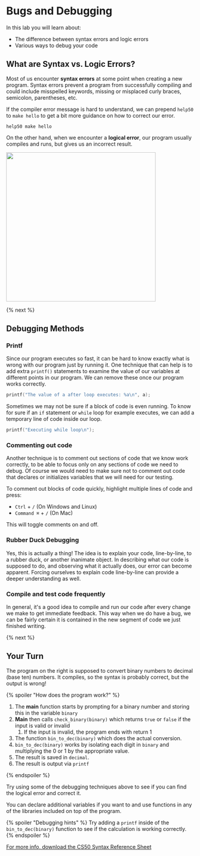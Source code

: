 # Bugs and Debugging

In this lab you will learn about:

- The difference between syntax errors and logic errors
- Various ways to debug your code 
<!--
- How to use debug50 in the CS50 IDE
-->

## What are Syntax vs. Logic Errors?

Most of us encounter **syntax errors** at some point when creating a new program. Syntax errors prevent a program from successfully compiling and could include misspelled keywords, missing or misplaced curly braces, semicolon, parentheses, etc. 

If the compiler error message is hard to understand, we can prepend `help50` to `make hello` to get a bit more guidance on how to correct our error.

```
help50 make hello
```

On the other hand, when we encounter a **logical error**, our program usually compiles and runs, but gives us an incorrect result. 

<img src="http://labs.cs50nestm.net/logical_error.gif" width="400">

{% next %}

## Debugging Methods

### Printf

Since our program executes so fast, it can be hard to know exactly what is wrong with our program just by running it. One technique that can help is to add extra `printf()` statements to examine the value of our variables at different points in our program. We can remove these once our program works correctly.

```c
printf("The value of a after loop executes: %a\n", a);
```

Sometimes we may not be sure if a block of code is even running. To know for sure if an `if` statement or `while` loop for example executes, we can add a temporary line of code inside our loop.

```c
printf("Executing while loop\n");
```

### Commenting out code

Another technique is to comment out sections of code that we know work correctly, to be able to focus only on any sections of code we need to debug. Of course we would need to make sure not to comment out code that declares or initializes variables that we will need for our testing.

To comment out blocks of code quickly, highlight multiple lines of code and press:

* `Ctrl` + `/` (On Windows and Linux)
* `Command ⌘` + `/` (On Mac)

This will toggle comments on and off.

### Rubber Duck Debugging

Yes, this is actually a thing! The idea is to explain your code, line-by-line, to a rubber duck, or another inanimate object. In describing what our code is supposed to do, and observing what it actually does, our error can become apparent. Forcing ourselves to explain code line-by-line can provide a deeper understanding as well.

### Compile and test code frequently

In general, it's a good idea to compile and run our code after every change we make to get immediate feedback. This way when we do have a bug, we can be fairly certain it is contained in the new segment of code we just finished writing.

<!-- ## Debug50

One of the advantages of using the CS50 IDE is the availability of the debugging tool, `debug50`. -->

{% next %}

## Your Turn

The program on the right is supposed to convert binary numbers to decimal (base ten) numbers. It compiles, so the syntax is probably correct, but the output is wrong! 

{% spoiler "How does the program work?" %}

1. The **main** function starts by prompting for a binary number and storing this in the variable `binary`
2. **Main** then calls `check_binary(binary)` which returns `true` or `false` if the input is valid or invalid
    1. If the input is invalid, the program ends with return 1
3. The function `bin_to_dec(binary)` which does the actual conversion.
4. `bin_to_dec(binary)` works by isolating each digit in `binary` and multiplying the 0 or 1 by the appropriate value.
5. The result is saved in `decimal`.
6. The result is output via `printf`

{% endspoiler %}

Try using some of the debugging techniques above to see if you can find the logical error and correct it. 

You can declare additional variables if you want to and use functions in any of the libraries included on top of the program.

{% spoiler "Debugging hints" %}
Try adding a `printf` inside of the `bin_to_dec(binary)` function to see if the calculation is working correctly.
{% endspoiler %}




[For more info, download the CS50 Syntax Reference Sheet](https://ap.cs50.school/assets/pdfs/unit2/bugs_and_debugging.pdf)

